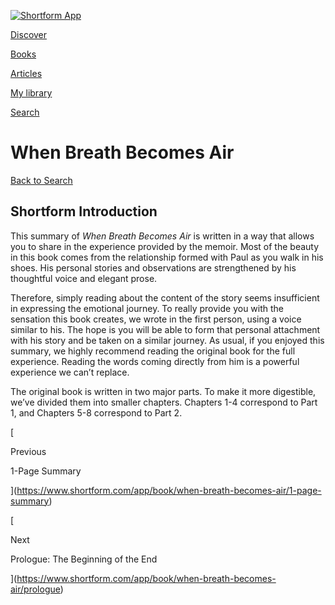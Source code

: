 [![Shortform App](https://www.shortform.com/img/logo-dark.70c1b072.svg)](https://www.shortform.com/app)

[Discover](https://www.shortform.com/app)

[Books](https://www.shortform.com/app/books)

[Articles](https://www.shortform.com/app/articles)

[My library](https://www.shortform.com/app/library)

[Search](https://www.shortform.com/app/search)

# When Breath Becomes Air

[Back to Search](https://www.shortform.com/app/search)

## Shortform Introduction

This summary of _When Breath Becomes Air_ is written in a way that allows you to share in the experience provided by the memoir. Most of the beauty in this book comes from the relationship formed with Paul as you walk in his shoes. His personal stories and observations are strengthened by his thoughtful voice and elegant prose.

Therefore, simply reading about the content of the story seems insufficient in expressing the emotional journey. To really provide you with the sensation this book creates, we wrote in the first person, using a voice similar to his. The hope is you will be able to form that personal attachment with his story and be taken on a similar journey. As usual, if you enjoyed this summary, we highly recommend reading the original book for the full experience. Reading the words coming directly from him is a powerful experience we can’t replace.

The original book is written in two major parts. To make it more digestible, we’ve divided them into smaller chapters. Chapters 1-4 correspond to Part 1, and Chapters 5-8 correspond to Part 2.

[

Previous

1-Page Summary

](https://www.shortform.com/app/book/when-breath-becomes-air/1-page-summary)

[

Next

Prologue: The Beginning of the End

](https://www.shortform.com/app/book/when-breath-becomes-air/prologue)